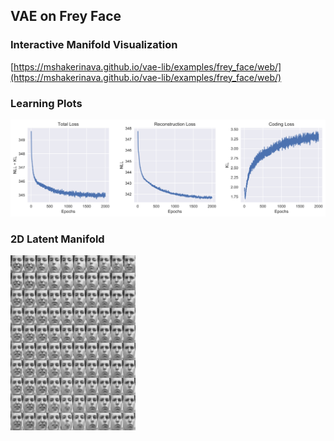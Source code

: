 ## VAE on Frey Face

### Interactive Manifold Visualization

[https://mshakerinava.github.io/vae-lib/examples/frey_face/web/](https://mshakerinava.github.io/vae-lib/examples/frey_face/web/)

### Learning Plots

![plot_loss](plot_loss.svg)

### 2D Latent Manifold

![manifold](manifold.png)
